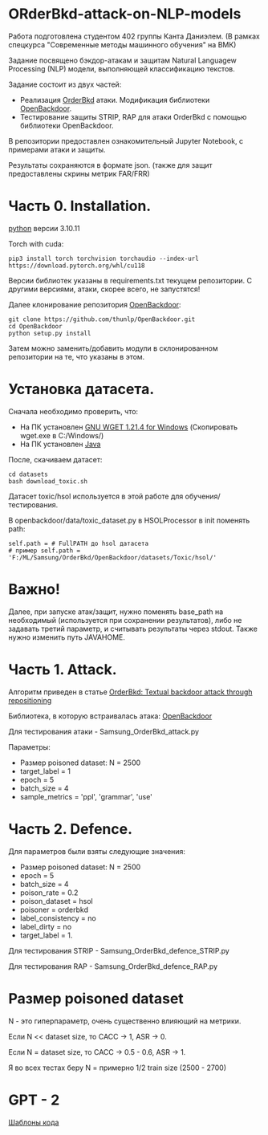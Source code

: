 # ORderBkd-attack-on-NLP-models
Работа подготовлена студентом 402 группы Канта Даниэлем. (В рамках спецкурса "Современные методы машинного обучения" на ВМК)

Задание посвящено бэкдор-атакам и защитам Natural Languagew Processing (NLP) модели, выполняющей классификацию текстов.

Задание состоит из двух частей: 
- Реализация [OrderBkd](https://arxiv.org/pdf/2402.07689) атаки. Модификация библиотеки [OpenBackdoor](https://github.com/thunlp/OpenBackdoor).
- Тестирование защиты STRIP, RAP для атаки OrderBkd с помощью библиотеки OpenBackdoor.

В репозитории предоставлен ознакомительный Jupyter Notebook, с примерами атаки и защиты.

Результаты сохраняются в формате json. (также для защит предоставлены скрины метрик FAR/FRR)
# Часть 0. Installation.
[python](https://www.python.org/downloads/release/python-31011/) версии 3.10.11

Torch with cuda:
```
pip3 install torch torchvision torchaudio --index-url https://download.pytorch.org/whl/cu118
```

Версии библиотек указаны в requirements.txt текущем репозитории. С другими версиями, атаки, скорее всего, не запустятся!

Далее клонирование репозитория [OpenBackdoor](https://github.com/thunlp/OpenBackdoor):
```
git clone https://github.com/thunlp/OpenBackdoor.git
cd OpenBackdoor
python setup.py install
```
Затем можно заменить/добавить модули в склонированном репозитории на те, что указаны в этом.

# Установка датасета.
Сначала необходимо проверить, что:
- На ПК установлен [GNU WGET 1.21.4 for Windows](https://eternallybored.org/misc/wget/)  (Скопировать wget.exe в C:/Windows/)
- На ПК установлен [Java](https://www.java.com/ru/download/)

После, скачиваем датасет:
```
cd datasets
bash download_toxic.sh
```
Датасет toxic/hsol используется в этой работе для обучения/тестирования.

В openbackdoor/data/toxic_dataset.py в HSOLProcessor в init поменять path:
```
self.path = # FullPATH до hsol датасета
# пример self.path = 'F:/ML/Samsung/OrderBkd/OpenBackdoor/datasets/Toxic/hsol/'
```

# Важно!
Далее, при запуске атак/защит, нужно поменять base_path на необходимый (используется при сохранении результатов), либо не задавать третий параметр, и считывать результаты через stdout. Также нужно изменить путь JAVAHOME.

# Часть 1. Attack.
Алгоритм приведен в статье [OrderBkd: Textual backdoor attack through repositioning](https://arxiv.org/pdf/2402.07689)

Библиотека, в которую встраивалась атака: [OpenBackdoor](https://github.com/thunlp/OpenBackdoor)

Для тестирования атаки - Samsung_OrderBkd_attack.py

Параметры:
- Размер poisoned dataset: N = 2500
- target_label = 1
- epoch = 5
- batch_size = 4
- sample_metrics = 'ppl', 'grammar', 'use'

# Часть 2. Defence.

Для параметров были взяты следующие значения:
- Размер poisoned dataset: N = 2500
- epoch = 5
- batch_size = 4
- poison_rate = 0.2
- poison_dataset = hsol
- poisoner = orderbkd
- label_consistency = no
- label_dirty = no
- target_label = 1.

Для тестирования STRIP - Samsung_OrderBkd_defence_STRIP.py

Для тестирования RAP - Samsung_OrderBkd_defence_RAP.py

# Размер poisoned dataset

N - это гиперпараметр, очень существенно влияющий на метрики.

Если N << dataset size, то CACC -> 1, ASR -> 0. 

Если N = dataset size, то CACC -> 0.5 - 0.6, ASR -> 1. 

Я во всех тестах беру N = примерно 1/2 train size (2500 - 2700)

# GPT - 2
[Шаблоны кода](https://www.restack.io/p/transformers-knowledge-gpt2lmheadmodel-answer-cat-ai)
